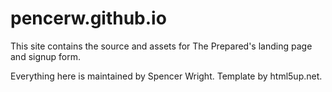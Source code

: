 # pencerw.github.io

This site contains the source and assets for The Prepared's landing page and signup form.

Everything here is maintained by Spencer Wright. Template by html5up.net.
